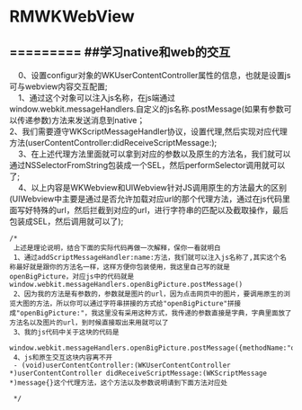 # RMWKWebView
=========
##学习native和web的交互
----------------
     0、设置configur对象的WKUserContentController属性的信息，也就是设置js可与webview内容交互配置;<br/>
     1、通过这个对象可以注入js名称，在js端通过window.webkit.messageHandlers.自定义的js名称.postMessage(如果有参数可以传递参数)方法来发送消息到native；<br/>
     2、我们需要遵守WKScriptMessageHandler协议，设置代理,然后实现对应代理方法(userContentController:didReceiveScriptMessage:);<br/>
     3、在上述代理方法里面就可以拿到对应的参数以及原生的方法名，我们就可以通过NSSelectorFromString包装成一个SEL，然后performSelector调用就可以了;<br/>
     4、以上内容是WKWebview和UIWebview针对JS调用原生的方法最大的区别(UIWebview中主要是通过是否允许加载对应url的那个代理方法，通过在js代码里面写好特殊的url，然后拦截到对应的url，进行字符串的匹配以及截取操作，最后包装成SEL，然后调用就可以了);<br/>
    
    /*
     上述是理论说明，结合下面的实际代码再做一次解释，保你一看就明白
     1、通过addScriptMessageHandler:name:方法，我们就可以注入js名称了,其实这个名称最好就是跟你的方法名一样，这样方便你包装使用，我这里自己写的就是openBigPicture，对应js中的代码就是window.webkit.messageHandlers.openBigPicture.postMessage()
     2、因为我的方法是有参数的，参数就是图片的url，因为点击网页中的图片，要调用原生的浏览大图的方法，所以你可以通过字符串拼接的方式给"openBigPicture"拼接成"openBigPicture:"，我这里没有采用这种方式，我传递的参数直接是字典，字典里面放了方法名以及图片的url，到时候直接取出来用就可以了
     3、我的js代码中关于这块的代码是
     window.webkit.messageHandlers.openBigPicture.postMessage({methodName:"openBigPicture:",imageSrc:imageArray[this.index].src});
     4、js和原生交互这块内容离不开
     - (void)userContentController:(WKUserContentController *)userContentController didReceiveScriptMessage:(WKScriptMessage *)message{}这个代理方法，这个方法以及参数说明请到下面方法对应处
     
     */
